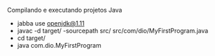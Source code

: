  Compilando e executando projetos Java
 - jabba use openjdk@1.11
 - javac -d target/ -sourcepath src/ src/com/dio/MyFirstProgram.java
 - cd target/
 - java com.dio.MyFirstProgram

